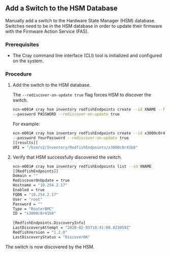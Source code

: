 ## Add a Switch to the HSM Database

Manually add a switch to the Hardware State Manager \(HSM\) database. Switches need to be in the HSM database in order to update their firmware with the Firmware Action Service \(FAS\).

### Prerequisites

-   The Cray command line interface \(CLI\) tool is initialized and configured on the system. 


### Procedure


1.  Add the switch to the HSM database.

    The `--rediscover-on-update true` flag forces HSM to discover the switch.

    ```bash
    ncn-m001# cray hsm inventory redfishEndpoints create --id XNAME --fqdn IP_ADDRESS --user USERNAME \
    --password PASSWORD --rediscover-on-update true
    ```

    For example:

    ```bash
    ncn-m001# cray hsm inventory redfishEndpoints create --id x3000c0r41b0 --fqdn 10.254.2.17 --user root \
    --password YourPassword --rediscover-on-update true
    [[results]]
    URI = "/hsm/v2/Inventory/RedfishEndpoints/x3000c0r41b0"
    ```

2.  Verify that HSM successfully discovered the switch.

    ```bash
    ncn-m001# cray hsm inventory redfishEndpoints list --id XNAME
    [[RedfishEndpoints]]
    Domain = ""
    RediscoverOnUpdate = true
    Hostname = "10.254.2.17"
    Enabled = true
    FQDN = "10.254.2.17"
    User = "root"
    Password = ""
    Type = "RouterBMC"
    ID = "x3000c0r41b0"
     
    [RedfishEndpoints.DiscoveryInfo]
    LastDiscoveryAttempt = "2020-02-05T18:41:08.823059Z"
    RedfishVersion = "1.2.0"
    LastDiscoveryStatus = "DiscoverOK"
    ```


The switch is now discovered by the HSM.



